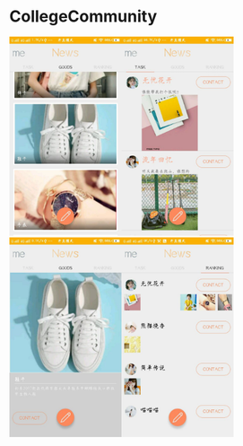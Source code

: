 # CollegeCommunity
<img src="https://github.com/Bacchuc/CollegeCommunity/blob/master/app/src/main/res/drawable/git_readme1.jpg" width="200px"/><img src="https://github.com/Bacchuc/CollegeCommunity/blob/master/app/src/main/res/drawable/git_readme2.jpg" width="200px"/>
<img src="https://github.com/Bacchuc/CollegeCommunity/blob/master/app/src/main/res/drawable/git_readme3.jpg" width="200px"/><img src="https://github.com/Bacchuc/CollegeCommunity/blob/master/app/src/main/res/drawable/git_readme4.jpg" width="200px"/>
